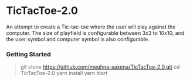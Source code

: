 # TicTacToe-2.0

An attempt to create a Tic-tac-toe where the user will play against the computer. 
The size of playfield is configurable between 3x3 to 10x10, and the user symbol and computer symbol is also configurable.

### Getting Started

> git clone https://github.com/meghna-saxena/TicTacToe-2.0.git
> cd TicTacToe-2.0
> yarn install
> yarn start